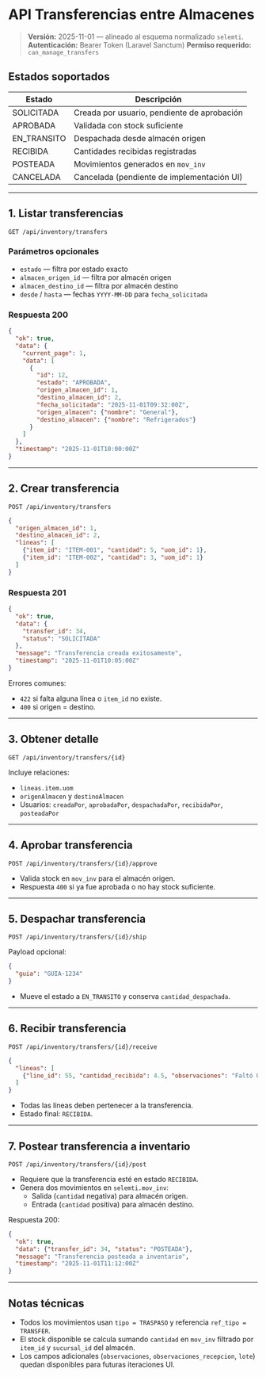 # API Transferencias entre Almacenes

> **Versión:** 2025-11-01 — alineado al esquema normalizado `selemti`.
> **Autenticación:** Bearer Token (Laravel Sanctum)
> **Permiso requerido:** `can_manage_transfers`

## Estados soportados

| Estado        | Descripción                           |
|---------------|----------------------------------------|
| SOLICITADA    | Creada por usuario, pendiente de aprobación |
| APROBADA      | Validada con stock suficiente          |
| EN_TRANSITO   | Despachada desde almacén origen        |
| RECIBIDA      | Cantidades recibidas registradas       |
| POSTEADA      | Movimientos generados en `mov_inv`     |
| CANCELADA     | Cancelada (pendiente de implementación UI) |

---

## 1. Listar transferencias

`GET /api/inventory/transfers`

### Parámetros opcionales
- `estado` — filtra por estado exacto
- `almacen_origen_id` — filtra por almacén origen
- `almacen_destino_id` — filtra por almacén destino
- `desde` / `hasta` — fechas `YYYY-MM-DD` para `fecha_solicitada`

### Respuesta 200
```json
{
  "ok": true,
  "data": {
    "current_page": 1,
    "data": [
      {
        "id": 12,
        "estado": "APROBADA",
        "origen_almacen_id": 1,
        "destino_almacen_id": 2,
        "fecha_solicitada": "2025-11-01T09:32:00Z",
        "origen_almacen": {"nombre": "General"},
        "destino_almacen": {"nombre": "Refrigerados"}
      }
    ]
  },
  "timestamp": "2025-11-01T10:00:00Z"
}
```

---

## 2. Crear transferencia

`POST /api/inventory/transfers`

```json
{
  "origen_almacen_id": 1,
  "destino_almacen_id": 2,
  "lineas": [
    {"item_id": "ITEM-001", "cantidad": 5, "uom_id": 1},
    {"item_id": "ITEM-002", "cantidad": 3, "uom_id": 1}
  ]
}
```

### Respuesta 201
```json
{
  "ok": true,
  "data": {
    "transfer_id": 34,
    "status": "SOLICITADA"
  },
  "message": "Transferencia creada exitosamente",
  "timestamp": "2025-11-01T10:05:00Z"
}
```

Errores comunes:
- `422` si falta alguna línea o `item_id` no existe.
- `400` si origen = destino.

---

## 3. Obtener detalle

`GET /api/inventory/transfers/{id}`

Incluye relaciones:
- `lineas.item.uom`
- `origenAlmacen` y `destinoAlmacen`
- Usuarios: `creadaPor`, `aprobadaPor`, `despachadaPor`, `recibidaPor`, `posteadaPor`

---

## 4. Aprobar transferencia

`POST /api/inventory/transfers/{id}/approve`

- Valida stock en `mov_inv` para el almacén origen.
- Respuesta `400` si ya fue aprobada o no hay stock suficiente.

---

## 5. Despachar transferencia

`POST /api/inventory/transfers/{id}/ship`

Payload opcional:
```json
{
  "guia": "GUIA-1234"
}
```

- Mueve el estado a `EN_TRANSITO` y conserva `cantidad_despachada`.

---

## 6. Recibir transferencia

`POST /api/inventory/transfers/{id}/receive`

```json
{
  "lineas": [
    {"line_id": 55, "cantidad_recibida": 4.5, "observaciones": "Faltó 0.5"}
  ]
}
```

- Todas las líneas deben pertenecer a la transferencia.
- Estado final: `RECIBIDA`.

---

## 7. Postear transferencia a inventario

`POST /api/inventory/transfers/{id}/post`

- Requiere que la transferencia esté en estado `RECIBIDA`.
- Genera dos movimientos en `selemti.mov_inv`:
  - Salida (`cantidad` negativa) para almacén origen.
  - Entrada (`cantidad` positiva) para almacén destino.

Respuesta 200:
```json
{
  "ok": true,
  "data": {"transfer_id": 34, "status": "POSTEADA"},
  "message": "Transferencia posteada a inventario",
  "timestamp": "2025-11-01T11:12:00Z"
}
```

---

## Notas técnicas
- Todos los movimientos usan `tipo = TRASPASO` y referencia `ref_tipo = TRANSFER`.
- El stock disponible se calcula sumando `cantidad` en `mov_inv` filtrado por `item_id` y `sucursal_id` del almacén.
- Los campos adicionales (`observaciones`, `observaciones_recepcion`, `lote`) quedan disponibles para futuras iteraciones UI.
